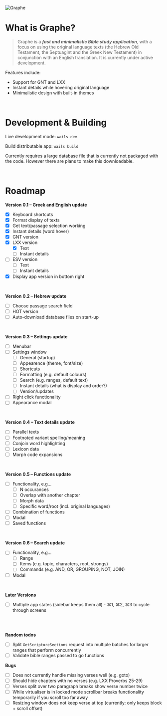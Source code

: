 ![Graphe](https://raw.githubusercontent.com/gabrielaravena32/graphe-app/main/build/banner.png)
<br />

# What is Graphe?

> Graphe is a **_fast and minimalistic Bible study application_**, with a focus on using the original language texts (the Hebrew Old Testament, the Septuagint and the Greek New Testament) in conjunction with an English translation. It is currently under active development.

Features include:

- Support for GNT and LXX
- Instant details while hovering original language
- Minimalistic design with built-in themes

<br/>

# Development & Building

Live development mode: `wails dev`

Build distributable app: `wails build`

Currently requires a large database file that is currently not packaged with the code. However there are plans to make this downloadable.

<br/>

# Roadmap

**Version 0.1 – Greek and English update**

- [x] Keyboard shortcuts
- [x] Format display of texts
- [x] Get text/passage selection working
- [x] Instant details (word hover)
- [x] GNT version
- [x] LXX version
  - [x] Text
  - [ ] Instant details
- [ ] ESV version
  - [ ] Text
  - [ ] Instant details
- [x] Display app version in bottom right

<br/>

**Version 0.2 – Hebrew update**

- [ ] Choose passage search field
- [ ] HOT version
- [ ] Auto-download database files on start-up

<br/>

**Version 0.3 – Settings update**

- [ ] Menubar
- [ ] Settings window
  - [ ] General (startup)
  - [ ] Appearence (theme, font/size)
  - [ ] Shortcuts
  - [ ] Formatting (e.g. default colours)
  - [ ] Search (e.g. ranges, default text)
  - [ ] Instant details (what is display and order?)
  - [ ] Version/updates
- [ ] Right click functionality
- [ ] Appearance modal

<br/>

**Version 0.4 – Text details update**

- [ ] Parallel texts
- [ ] Footnoted variant spelling/meaning
- [ ] Conjoin word highlighting
- [ ] Lexicon data
- [ ] Morph code expansions

<br/>

**Version 0.5 – Functions update**

- [ ] Functionality, e.g...
  - [ ] N occurances
  - [ ] Overlap with another chapter
  - [ ] Morph data
  - [ ] Specific word/root (incl. original languages)
- [ ] Combination of functions
- [ ] Modal
- [ ] Saved functions

<br/>

**Version 0.6 – Search update**

- [ ] Functionality, e.g...
  - [ ] Range
  - [ ] Items (e.g. topic, characters, root, strongs)
  - [ ] Commands (e.g. AND, OR, GROUPING, NOT, JOIN)
- [ ] Modal

<br/>

**Later Versions**

- [ ] Multiple app states (sidebar keeps them all) - ⌘1, ⌘2, ⌘3 to cycle through screens

<br/><br/>

**Random todos**

- [ ] Split `GetScriptureSections` request into multiple batches for larger ranges that perform concurrently
- [ ] Validate bible ranges passed to go functions

**Bugs**

- [ ] Does not currently handle missing verses well (e.g. goto)
- [ ] Should hide chapters with no verses (e.g. LXX Proverbs 25-29)
- [ ] Verses split over two paragraph breaks show verse number twice
- [ ] While virtualiser is in locked mode scrollbar breaks functionality temporarily if you scroll too far away
- [ ] Resizing window does not keep verse at top (currently: only keeps block + scroll offset)
